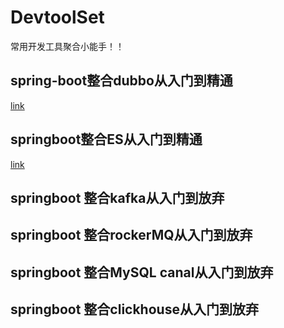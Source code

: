 # DevtoolSet

常用开发工具聚合小能手！！

## spring-boot整合dubbo从入门到精通
[link](https://gitee.com/sbbug/dubbo-demo)

## springboot整合ES从入门到精通
[link](https://gitee.com/sbbug/springboot-elasticsearch)

## springboot 整合kafka从入门到放弃

## springboot 整合rockerMQ从入门到放弃

## springboot 整合MySQL canal从入门到放弃

## springboot 整合clickhouse从入门到放弃
